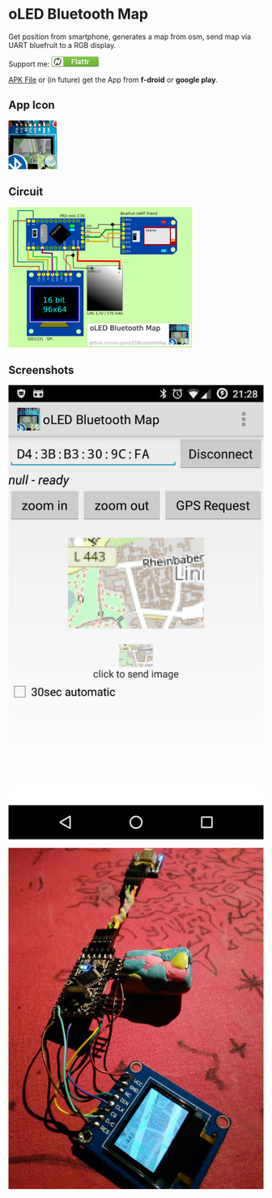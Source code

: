 # oLED Bluetooth Map

Get position from smartphone, generates a map from osm, send map via UART bluefruit to a RGB display.

Support me: <a href="https://flattr.com/submit/auto?fid=o6wo7q&url=https%3A%2F%2Fgithub.com%2Fno-go%2FoLEDBluetoothMap" target="_blank">![Flattr This](stuff/flattr.png)</a>

[APK File](https://raw.githubusercontent.com/no-go/oLEDBluetoothMap/master/app/app-release.apk) or (in future) get the App from **f-droid** or **google play**.

## App Icon

![logo](app/src/main/res/mipmap/logo.png)

## Circuit

![](stuff/circuit.png)

## Screenshots

![](stuff/screenshot1.jpg)

![](stuff/screenshot2.jpg)
